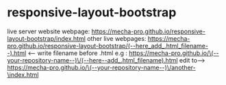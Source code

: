 # responsive-layout-bootstrap
live server
website
webpage: https://mecha-pro.github.io/responsive-layout-bootstrap/index.html 
other live webpages: 
https://mecha-pro.github.io/responsive-layout-bootstrap/(--here_add_.html_filename--).html <-- write filename before .html 
e.g :
https://mecha-pro.github.io/\(--your-repository-name--)\/(--here--add_.html_filename).html
edit to--> 
https://mecha-pro.github.io/\(--your-repository-name--)\/another-\index.html
